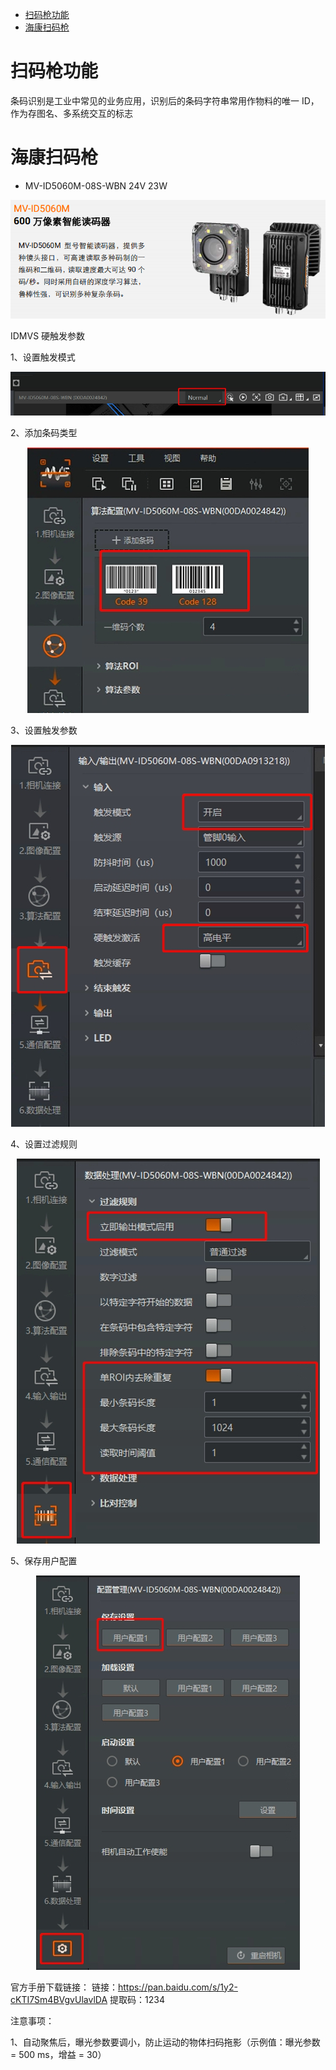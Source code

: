 - [扫码枪功能](#扫码枪功能)
- [海康扫码枪](#海康扫码枪)

# 扫码枪功能

条码识别是工业中常见的业务应用，识别后的条码字符串常用作物料的唯一 ID，作为存图名、多系统交互的标志

# 海康扫码枪

- MV-ID5060M-08S-WBN 24V 23W

<div align="center">
    <img src="./img/MV-ID5060M-08S-WBN/MV-ID5060M-08S-WBN.png">
</div>

IDMVS 硬触发参数

1、设置触发模式

<div align="center">
    <img src="./img/MV-ID5060M-08S-WBN/触发模式.png">
</div>

2、添加条码类型

<div align="center">
    <img src="./img/MV-ID5060M-08S-WBN/添加条码.png">
</div>

3、设置触发参数

<div align="center">
    <img src="./img/MV-ID5060M-08S-WBN/触发参数.png">
</div>

4、设置过滤规则

<div align="center">
    <img src="./img/MV-ID5060M-08S-WBN/过滤规则.png">
</div>

5、保存用户配置

<div align="center">
    <img src="./img/MV-ID5060M-08S-WBN/保存参数.png">
</div>

官方手册下载链接：
链接：https://pan.baidu.com/s/1y2-cKTI7Sm4BVgvUlavlDA 提取码：1234 

注意事项：

1、自动聚焦后，曝光参数要调小，防止运动的物体扫码拖影（示例值：曝光参数 = 500 ms，增益 = 30）
